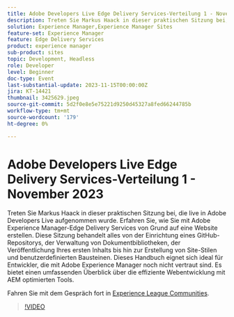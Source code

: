 ```yaml
---
title: Adobe Developers Live Edge Delivery Services-Verteilung 1 - November 2023
description: Treten Sie Markus Haack in dieser praktischen Sitzung bei, die live in Adobe Developers Live aufgenommen wurde. Erfahren Sie, wie Sie mit Adobe Experience Manager-Edge Delivery Services von Grund auf eine Website erstellen. Diese Sitzung behandelt alles von der Einrichtung eines GitHub-Repositorys, der Verwaltung von Dokumentbibliotheken, der Veröffentlichung Ihres ersten Inhalts bis hin zur Erstellung von Site-Stilen und benutzerdefinierten Bausteinen. Dieses Handbuch eignet sich ideal für Entwickler, die mit Adobe Experience Manager noch nicht vertraut sind. Es bietet einen umfassenden Überblick über die effiziente Webentwicklung mit AEM optimierten Tools.
solution: Experience Manager,Experience Manager Sites
feature-set: Experience Manager
feature: Edge Delivery Services
product: experience manager
sub-product: sites
topic: Development, Headless
role: Developer
level: Beginner
doc-type: Event
last-substantial-update: 2023-11-15T00:00:00Z
jira: KT-14421
thumbnail: 3425629.jpeg
source-git-commit: 5d2f0e8e5e75221d9250d45327a8fed66244785b
workflow-type: tm+mt
source-wordcount: '179'
ht-degree: 0%

---
```



# Adobe Developers Live Edge Delivery Services-Verteilung 1 - November 2023

Treten Sie Markus Haack in dieser praktischen Sitzung bei, die live in Adobe Developers Live aufgenommen wurde. Erfahren Sie, wie Sie mit Adobe Experience Manager-Edge Delivery Services von Grund auf eine Website erstellen. Diese Sitzung behandelt alles von der Einrichtung eines GitHub-Repositorys, der Verwaltung von Dokumentbibliotheken, der Veröffentlichung Ihres ersten Inhalts bis hin zur Erstellung von Site-Stilen und benutzerdefinierten Bausteinen. Dieses Handbuch eignet sich ideal für Entwickler, die mit Adobe Experience Manager noch nicht vertraut sind. Es bietet einen umfassenden Überblick über die effiziente Webentwicklung mit AEM optimierten Tools.

Fahren Sie mit dem Gespräch fort in [Experience League Communities](https://adobe.ly/3Q82EUF).

>[!VIDEO](https://video.tv.adobe.com/v/3425629/?learn=on)

